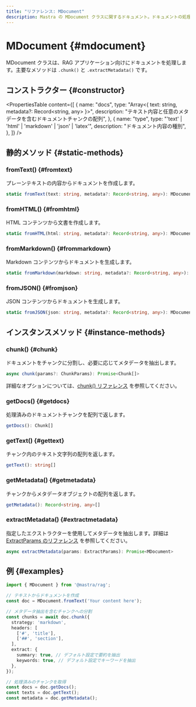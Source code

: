 ```yaml
---
title: "リファレンス: MDocument"
description: Mastra の MDocument クラスに関するドキュメント。ドキュメントの処理およびチャンク分割を扱います。
---
```


# MDocument \{#mdocument\}

MDocument クラスは、RAG アプリケーション向けにドキュメントを処理します。主要なメソッドは `.chunk()` と `.extractMetadata()` です。

## コンストラクター \{#constructor\}

<PropertiesTable
  content={[
{
name: "docs",
type: "Array<{ text: string, metadata?: Record<string, any> }>",
description:
"テキスト内容と任意のメタデータを含むドキュメントチャンクの配列",
},
{
name: "type",
type: "'text' | 'html' | 'markdown' | 'json' | 'latex'",
description: "ドキュメント内容の種別",
},
]}
/>

## 静的メソッド \{#static-methods\}

### fromText() \{#fromtext\}

プレーンテキストの内容からドキュメントを作成します。

```typescript
static fromText(text: string, metadata?: Record<string, any>): MDocument
```

### fromHTML() \{#fromhtml\}

HTML コンテンツから文書を作成します。

```typescript
static fromHTML(html: string, metadata?: Record<string, any>): MDocument
```

### fromMarkdown() \{#frommarkdown\}

Markdown コンテンツからドキュメントを生成します。

```typescript
static fromMarkdown(markdown: string, metadata?: Record<string, any>): MDocument
```

### fromJSON() \{#fromjson\}

JSON コンテンツからドキュメントを生成します。

```typescript
static fromJSON(json: string, metadata?: Record<string, any>): MDocument
```

## インスタンスメソッド \{#instance-methods\}

### chunk() \{#chunk\}

ドキュメントをチャンクに分割し、必要に応じてメタデータを抽出します。

```typescript
async chunk(params?: ChunkParams): Promise<Chunk[]>
```

詳細なオプションについては、[chunk() リファレンス](./chunk) を参照してください。

### getDocs() \{#getdocs\}

処理済みのドキュメントチャンクを配列で返します。

```typescript
getDocs(): Chunk[]
```

### getText() \{#gettext\}

チャンク内のテキスト文字列の配列を返します。

```typescript
getText(): string[]
```

### getMetadata() \{#getmetadata\}

チャンクからメタデータオブジェクトの配列を返します。

```typescript
getMetadata(): Record<string, any>[]
```

### extractMetadata() \{#extractmetadata\}

指定したエクストラクターを使用してメタデータを抽出します。詳細は [ExtractParams のリファレンス](./extract-params) を参照してください。

```typescript
async extractMetadata(params: ExtractParams): Promise<MDocument>
```

## 例 \{#examples\}

```typescript
import { MDocument } from '@mastra/rag';

// テキストからドキュメントを作成
const doc = MDocument.fromText('Your content here');

// メタデータ抽出を含むチャンクへの分割
const chunks = await doc.chunk({
  strategy: 'markdown',
  headers: [
    ['#', 'title'],
    ['##', 'section'],
  ],
  extract: {
    summary: true, // デフォルト設定で要約を抽出
    keywords: true, // デフォルト設定でキーワードを抽出
  },
});

// 処理済みのチャンクを取得
const docs = doc.getDocs();
const texts = doc.getText();
const metadata = doc.getMetadata();
```
